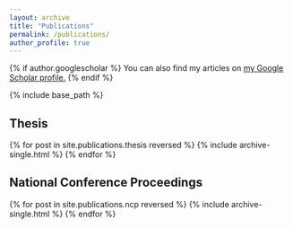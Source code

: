 ```yaml
---
layout: archive
title: "Publications"
permalink: /publications/
author_profile: true
---
```


{% if author.googlescholar %}
  You can also find my articles on <u><a href="{{author.googlescholar}}">my Google Scholar profile</a>.</u>
{% endif %}

{% include base_path %}

## Thesis
{% for post in site.publications.thesis reversed %}
  {% include archive-single.html %}
{% endfor %}

## National Conference Proceedings
{% for post in site.publications.ncp reversed %}
  {% include archive-single.html %}
{% endfor %}

